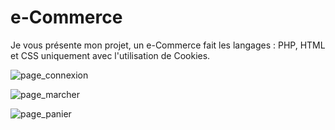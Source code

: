 # e-Commerce
Je vous présente mon projet, un e-Commerce fait les langages : PHP, HTML et CSS uniquement avec l'utilisation de Cookies.

![page_connexion](https://user-images.githubusercontent.com/73890015/115873351-1d85bc80-a443-11eb-9587-b222fbe164d8.png)

![page_marcher](https://user-images.githubusercontent.com/73890015/115874050-f5e32400-a443-11eb-9b44-36a17b53d969.png)

![page_panier](https://user-images.githubusercontent.com/73890015/115874062-faa7d800-a443-11eb-9a75-62a4f823a9b4.png)
